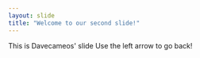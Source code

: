 ```yaml
---
layout: slide
title: "Welcome to our second slide!"
---
```

This is Davecameos' slide
Use the left arrow to go back!
